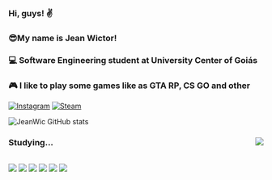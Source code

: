 ### Hi, guys! ✌️

### 😎My name is Jean Wictor!

### 💻 Software Engineering student at University Center of Goiás 

### 🎮 I like to play some games like as GTA RP, CS GO and other

[![Instagram](https://img.shields.io/badge/Instagram-E4405F?style=for-the-badge&logo=instagram&logoColor=white)](https://www.instagram.com/jeanwictor_/)
[![Steam](https://img.shields.io/badge/Steam-000000?style=for-the-badge&logo=steam&logoColor=white)](https://steamcommunity.com/id/two9reidelas/)

![JeanWic GitHub stats](https://github-readme-stats.vercel.app/api?username=JeanWic&show_icons=true&theme=tokyonight)
<div>
   <img align="right" src="https://media.giphy.com/media/l2rpf7xYqFbdhf0KM2/giphy.gif" />
<div>

### Studying...

##

<div>
  <img align="center" src="https://img.shields.io/badge/C-00599C?style=for-the-badge&logo=c&logoColor=white" />
  <img align="center" src="https://img.shields.io/badge/JavaScript-323330?style=for-the-badge&logo=javascript&logoColor=F7DF1E" />
  <img align="center" src="https://img.shields.io/badge/Python-14354C?style=for-the-badge&logo=python&logoColor=white" />
  <img align="center" src="https://img.shields.io/badge/CSS-239120?&style=for-the-badge&logo=css3&logoColor=white" />
  <img align="center" src="https://img.shields.io/badge/HTML5-E34F26?style=for-the-badge&logo=html5&logoColor=white" />
  <img align="center" src="https://img.shields.io/badge/.NET-5C2D91?style=for-the-badge&logo=.net&logoColor=white" />
</div>




